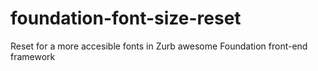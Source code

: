 foundation-font-size-reset
==========================

Reset for a more accesible fonts in Zurb awesome Foundation front-end framework